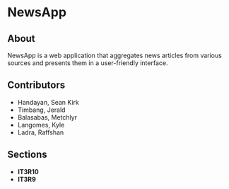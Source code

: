 # NewsApp

## About
NewsApp is a web application that aggregates news articles from various sources and presents them in a user-friendly interface.

## Contributors
- Handayan, Sean Kirk
- Timbang, Jerald
- Balasabas, Metchlyr
- Langomes, Kyle
- Ladra, Raffshan

## Sections
- **IT3R10**
- **IT3R9**

